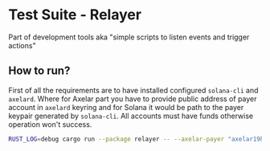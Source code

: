 # Test Suite - Relayer
Part of development tools aka "simple scripts to listen events and trigger actions"

## How to run?

First of all the requirements are to have installed configured `solana-cli` and `axelard`. Where for Axelar part you have to provide public address of payer account in `axelard` keyring and for Solana it would be path to the payer keypair generated by `solana-cli`. All accounts must have funds otherwise operation won't success.

```bash
RUST_LOG=debug cargo run --package relayer -- --axelar-payer "axelar19h4e6wfmp94zu0w6dxst95j06dkhhanmcdsh8x" --solana-payer-path "~/.config/solana/id.json" --rpc-addr "http://devnet.rpc.axelar.dev:26657" --fees "0.050uwasm" --fees-ratio "1.4" --axelar-gateway-addr "axelar1gjeqeety8cd5tytg3mwtqzu83a7932kq9993yhmdw3usvwm2w3eq54du49" --axelar-verifier-addr "axelar1080lh23sjfm7n26wg7hs8tr5dzgt32h9h8uudkfx8f2u3m5v7h4s0nam48" --solana-tx-commitment "confirmed" --solana-rpc-addr "https://api.devnet.solana.com" --solana-tx-limit 1
```
